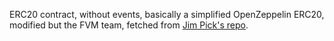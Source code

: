 ERC20 contract, without events,
basically a simplified OpenZeppelin ERC20,
modified but the FVM team,
fetched from [Jim Pick's repo](https://github.com/jimpick/fvm-example-actors/tree/jim-erc20/erc20-sans-events).